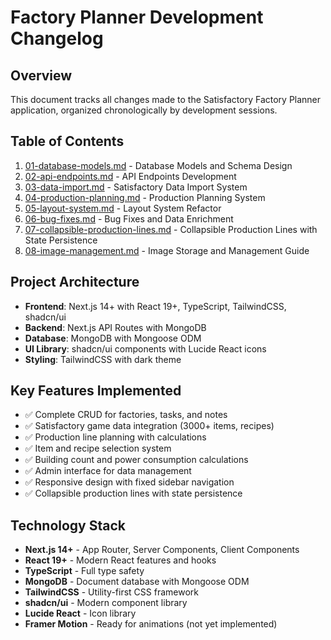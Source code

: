 # Factory Planner Development Changelog

## Overview
This document tracks all changes made to the Satisfactory Factory Planner application, organized chronologically by development sessions.

## Table of Contents
1. [01-database-models.md](./01-database-models.md) - Database Models and Schema Design
2. [02-api-endpoints.md](./02-api-endpoints.md) - API Endpoints Development
3. [03-data-import.md](./03-data-import.md) - Satisfactory Data Import System
4. [04-production-planning.md](./04-production-planning.md) - Production Planning System
5. [05-layout-system.md](./05-layout-system.md) - Layout System Refactor
6. [06-bug-fixes.md](./06-bug-fixes.md) - Bug Fixes and Data Enrichment
7. [07-collapsible-production-lines.md](./07-collapsible-production-lines.md) - Collapsible Production Lines with State Persistence
8. [08-image-management.md](./08-image-management.md) - Image Storage and Management Guide

## Project Architecture
- **Frontend**: Next.js 14+ with React 19+, TypeScript, TailwindCSS, shadcn/ui
- **Backend**: Next.js API Routes with MongoDB
- **Database**: MongoDB with Mongoose ODM
- **UI Library**: shadcn/ui components with Lucide React icons
- **Styling**: TailwindCSS with dark theme

## Key Features Implemented
- ✅ Complete CRUD for factories, tasks, and notes
- ✅ Satisfactory game data integration (3000+ items, recipes)
- ✅ Production line planning with calculations
- ✅ Item and recipe selection system
- ✅ Building count and power consumption calculations
- ✅ Admin interface for data management
- ✅ Responsive design with fixed sidebar navigation
- ✅ Collapsible production lines with state persistence

## Technology Stack
- **Next.js 14+** - App Router, Server Components, Client Components
- **React 19+** - Modern React features and hooks
- **TypeScript** - Full type safety
- **MongoDB** - Document database with Mongoose ODM
- **TailwindCSS** - Utility-first CSS framework
- **shadcn/ui** - Modern component library
- **Lucide React** - Icon library
- **Framer Motion** - Ready for animations (not yet implemented)

